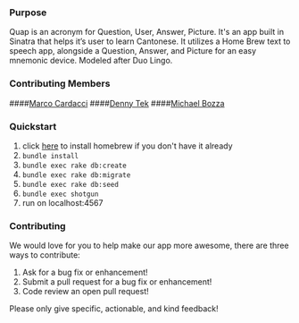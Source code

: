 
### Purpose
Quap is an acronym for Question, User, Answer, Picture. It's an app built in Sinatra that helps it’s user to learn Cantonese. It utilizes a Home Brew text to speech app, alongside a Question, Answer, and Picture for an easy mnemonic device. Modeled after Duo Lingo.

### Contributing Members
####[Marco Cardacci](https://github.com/mcardacci)
####[Denny Tek](https://github.com/tekd)
####[Michael Bozza](https://github.com/michaelbbozza)

### Quickstart

1.   click [here](http://brew.sh/) to install homebrew if you don't have it already 
2.  `bundle install`
3.  `bundle exec rake db:create`
4.  `bundle exec rake db:migrate`
5.  `bundle exec rake db:seed`
6.  `bundle exec shotgun`
7.  run on localhost:4567



### Contributing

We would love for you to help make our app more awesome, there are three ways to contribute:

1. Ask for a bug fix or enhancement!
2. Submit a pull request for a bug fix or enhancement!
3. Code review an open pull request!

Please only give specific, actionable, and kind feedback!
